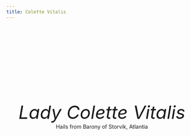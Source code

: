 ```yaml
---
title: Colette Vitalis
---
```

<html>
<table width="700px">
<tr class="row1">
<br><div style="position:relative;">
<img src="http://op.atlantia.sca.org/images/devices/colette_vitalis.png" 
   style="position:absolute; top:-20px; left:1085px; z-index:1; width:72px; height:90px; border:none;" 
     title="Heraldry"/>
  <img src="http://www.academiedespee.com/images/ade_badge.gif" 
   style="position:absolute; top:98px; left:779px; z-index:1; width:50px; height:50px; border:none;" 
       title="Academie D'Espee Badge"/>
  </div>
  <div align="center"><object style="width:350px;height:150px;background-image:url(http://i67.tinypic.com/i5xh09.png);border-radius:20px;"></object></div>
</tr>
</table>
  <div align="center"><font size="7"><i>Lady Colette Vitalis</i></font><br>
    Hails from Barony of Storvik, Atlantia</div>
